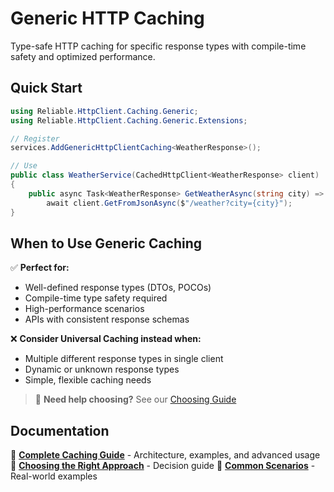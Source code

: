 # Generic HTTP Caching

Type-safe HTTP caching for specific response types with compile-time safety and optimized performance.

## Quick Start

```csharp
using Reliable.HttpClient.Caching.Generic;
using Reliable.HttpClient.Caching.Generic.Extensions;

// Register
services.AddGenericHttpClientCaching<WeatherResponse>();

// Use
public class WeatherService(CachedHttpClient<WeatherResponse> client)
{
    public async Task<WeatherResponse> GetWeatherAsync(string city) =>
        await client.GetFromJsonAsync($"/weather?city={city}");
}
```

## When to Use Generic Caching

✅ **Perfect for:**

- Well-defined response types (DTOs, POCOs)
- Compile-time type safety required
- High-performance scenarios
- APIs with consistent response schemas

❌ **Consider Universal Caching instead when:**

- Multiple different response types in single client
- Dynamic or unknown response types
- Simple, flexible caching needs

> 🎯 **Need help choosing?** See our [Choosing Guide](../../docs/choosing-approach.md)

## Documentation

📖 **[Complete Caching Guide](../../docs/caching.md)** - Architecture, examples, and advanced usage
🎯 **[Choosing the Right Approach](../../docs/choosing-approach.md)** - Decision guide
📝 **[Common Scenarios](../../docs/examples/common-scenarios.md)** - Real-world examples
